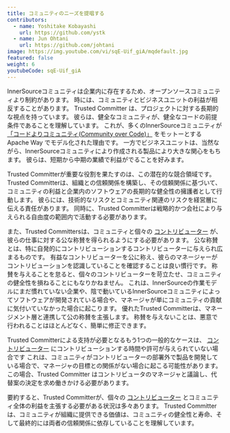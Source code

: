 ```yaml
---
title: コミュニティのニーズを提唱する
contributors:
  - name: Yoshitake Kobayashi
    url: https://github.com/ystk
  - name: Jun Ohtani
    url: https://github.com/johtani
image: https://img.youtube.com/vi/sqE-Uif_giA/mqdefault.jpg
featured: false
weight: 6
youtubeCode: sqE-Uif_giA
---
```

<div id="advocating" class="paragraph">
<p>InnerSourceコミュニティは企業内に存在するため、オープンソースコミュニティより制約があります。
時には、コミュニティとビジネスユニットの利益が相反することがあります。
Trusted Committer は、プロジェクトに対する長期的な視点を持っています。
彼らは、健全なコミュニティが、健全なコードの前提条件であることを理解しています。
これが、多くのInnerSourceコミュニティが <a href="http://theapacheway.com/community-over-code/">「コードよりコミュニティ(Community over Code)」</a> をモットーとする Apache Way でモデル化された理由です。
一方でビジネスユニットは、当然ながら、InnerSourceコミュニティにより作成される製品により大きな関心をもちます。
彼らは、短期から中期の業績で利益がでることを好みます。</p>
</div>
<div class="paragraph">
<p>Trusted Committerが重要な役割を果たすのは、この潜在的な競合領域です。
Trusted Committerは、組織との信頼関係を構築し、その信頼関係に基づいて、コミュニティの利益と企業内のソフトウェアの長期的な健全性の擁護者として行動します。
彼らには、技術的なリスクとコミュニティ関連のリスクを経営層に伝える責任があります。
同時に、Trusted Committerは戦略的かつ会社により与えられる自由度の範囲内で活動する必要があります。</p>
</div>
<div class="paragraph">
<p>また、Trusted Committersは、コミュニティと個々の <a href="https://innersourcecommons.org/learn/learning-path/contributor/01">コントリビューター</a> が、彼らの仕事に対する公な称賛を得られるようにする必要があります。
公な称賛とは、特に自発的にコントリビューションするコントリビューターに与えられ広まるものです。
有益なコントリビューターを公に称え、彼らのマネージャーがコントリビューションを認識していることを確認することは良い慣行です。
称賛を与えることを怠ると、個々のコントリビューターを苛立たせ、コミュニティの健全性を損ねることにもなりかねません。
これは、InnerSourceの作業モデルにまだ慣れていない企業や、陰で動いているInnerSourceコミュニティによってソフトウェアが開発されている場合や、マネージャが単にコミュニティの貢献に気付いていなかった場合に起こります。
優れたTrusted Committerは、マネージメント層と連携して公の称賛を主張します。
称賛を与えないことは、悪意で行われることはほとんどなく、簡単に修正できます。</p>
</div>
<div class="paragraph">
<p>Trusted Committerによる支持が必要となるもう1つの一般的なケースは、 <a href="https://innersourcecommons.org/learn/learning-path/contributor/01">コントリビューター</a> にコントリビューションする時間や許可が与えられていない場合です
これは、コミュニティがコントリビューターの部署外で製品を開発している場合で、マネージャの目標との関係がない場合に起こる可能性があります。
この場合、Trusted Committer はコントリビュータのマネージャと議論し、代替案の決定を求め働きかける必要があります。</p>
</div>
<div class="paragraph">
<p>要約すると、Trusted Committerが、個々の <a href="https://innersourcecommons.org/learn/learning-path/contributor/01">コントリビューター</a> とコミュニティ全体の利益を主張する必要がある状況は多々あります。
Trusted Committerは、コミュニティが組織に提供できる価値は、コミュニティの健全性と寿命、そして最終的には両者の信頼関係に依存していることを理解しています。</p>
</div>
<!--- This file autogenerated from https://github.com/InnerSourceCommons/InnerSourceLearningPath/blob/master/scripts -->